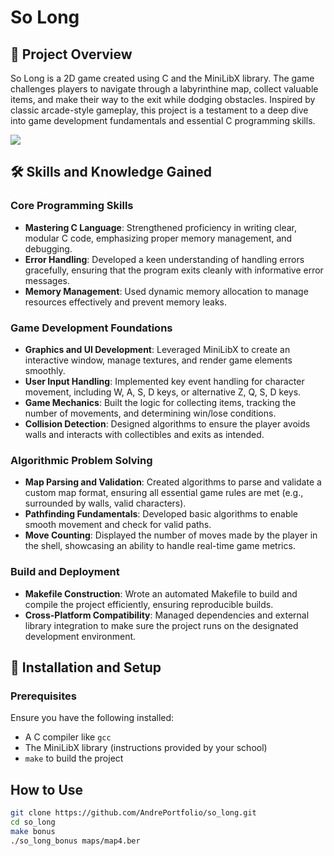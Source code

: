 # So Long

## 🚀 Project Overview
So Long is a 2D game created using C and the MiniLibX library. The game challenges players to navigate through a labyrinthine map, collect valuable items, and make their way to the exit while dodging obstacles. Inspired by classic arcade-style gameplay, this project is a testament to a deep dive into game development fundamentals and essential C programming skills.


<img src="./so_long.mov"/>

## 🛠 Skills and Knowledge Gained
### Core Programming Skills
- **Mastering C Language**: Strengthened proficiency in writing clear, modular C code, emphasizing proper memory management, and debugging.
- **Error Handling**: Developed a keen understanding of handling errors gracefully, ensuring that the program exits cleanly with informative error messages.
- **Memory Management**: Used dynamic memory allocation to manage resources effectively and prevent memory leaks.

### Game Development Foundations
- **Graphics and UI Development**: Leveraged MiniLibX to create an interactive window, manage textures, and render game elements smoothly.
- **User Input Handling**: Implemented key event handling for character movement, including W, A, S, D keys, or alternative Z, Q, S, D keys.
- **Game Mechanics**: Built the logic for collecting items, tracking the number of movements, and determining win/lose conditions.
- **Collision Detection**: Designed algorithms to ensure the player avoids walls and interacts with collectibles and exits as intended.

### Algorithmic Problem Solving
- **Map Parsing and Validation**: Created algorithms to parse and validate a custom map format, ensuring all essential game rules are met (e.g., surrounded by walls, valid characters).
- **Pathfinding Fundamentals**: Developed basic algorithms to enable smooth movement and check for valid paths.
- **Move Counting**: Displayed the number of moves made by the player in the shell, showcasing an ability to handle real-time game metrics.

### Build and Deployment
- **Makefile Construction**: Wrote an automated Makefile to build and compile the project efficiently, ensuring reproducible builds.
- **Cross-Platform Compatibility**: Managed dependencies and external library integration to make sure the project runs on the designated development environment.

## 📜 Installation and Setup

### Prerequisites
Ensure you have the following installed:
- A C compiler like `gcc`
- The MiniLibX library (instructions provided by your school)
- `make` to build the project

## How to Use
   ```bash
   git clone https://github.com/AndrePortfolio/so_long.git
   cd so_long
   make bonus
   ./so_long_bonus maps/map4.ber
   ```
